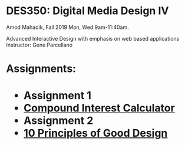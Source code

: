 # DES350: Digital Media Design IV
Amod Mahadik, Fall 2019
Mon, Wed 9am-11:40am.

Advanced Interactive Design with emphasis on web based applications
Instructor: Gene Parcellano

<h1> Assignments: <h1>
   <p>
  <ul> 
  <li>Assignment 1 <li> 
  <a href=" https://amodmahadik.github.io/Compound-Interest-Calc-Final/">Compound Interest Calculator </a>
  <li> Assignment 2 <li> 
  <a href=" https://amodmahadik.github.io/GoodDesign/" >10 Principles of Good Design </a>
  <ul>
<p>

